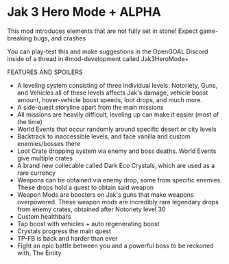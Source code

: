 # Jak 3 Hero Mode + ALPHA
This mod introduces elements that are not fully set in stone! Expect game-breaking bugs, and crashes

You can play-test this and make suggestions in the OpenGOAL Discord inside of a thread in #mod-development called Jak3HeroMode+

FEATURES AND SPOILERS

- A leveling system consisting of three individual levels: Notoriety, Guns, and Vehicles
  all of these levels affects Jak's damage, vehicle boost amount, hover-vehicle boost speeds, loot drops, and much more.
- A side-quest storyline apart from the main missions
- All missions are heavily difficult, leveling up can make it easier (most of the time)
- World Events that occur randomly around specific desert or city levels
- Backtrack to inaccessible levels, and face vanilla and custom enemies/bosses there
- Loot Crate dropping system via enemy and boss deaths. World Events give multiple crates
- A brand new collecable called Dark Eco Crystals, which are used as a rare currency
- Weapons can be obtained via enemy drop, some from specific enemies. These drops hold a quest to obtain said weapon
- Weapon Mods are boosters on Jak's guns that make weapons overpowered.
  These weapon mods are incredibly rare legendary drops from enemy crates, obtained after Notoriety level 30
- Custom healthbars
- Tap boost with vehicles + auto regenerating boost
- Crystals progress the main quest
- TP-FB is back and harder than ever
- Fight an epic battle between you and a powerful boss to be reckoned with, The Entity
